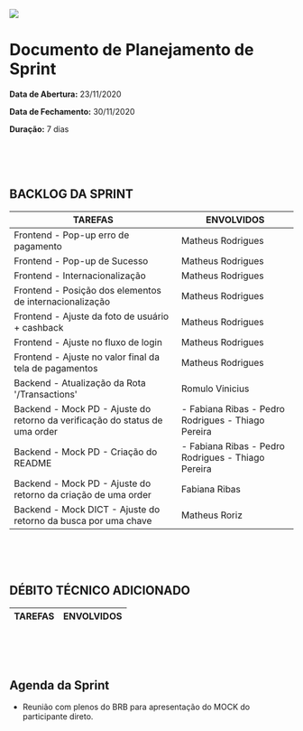 [![](https://github.com/Vamos-Parcelar-Lift-Learning/Documentos/blob/main/Imagens/cabecalho_relatorios.png)](https://github.com/Vamos-Parcelar-Lift-Learning/Documentos/blob/main/Imagens/cabecalho_relatorios.png)

# Documento de Planejamento de Sprint

**Data de Abertura:** 23/11/2020

**Data de Fechamento:** 30/11/2020

**Duração:** 7 dias

<br/>
<br/>
<br/>

## BACKLOG DA SPRINT

| TAREFAS                                 | ENVOLVIDOS                     |
| --------------------------------------- | ------------------------------ |
| Frontend - Pop-up erro de pagamento | Matheus Rodrigues|
| Frontend - Pop-up de Sucesso | Matheus Rodrigues |
| Frontend - Internacionalização | Matheus Rodrigues |
| Frontend - Posição dos elementos de internacionalização | Matheus Rodrigues |
| Frontend - Ajuste da foto de usuário + cashback | Matheus Rodrigues |
| Frontend - Ajuste no fluxo de login | Matheus Rodrigues |
| Frontend - Ajuste no valor final da tela de pagamentos | Matheus Rodrigues | 
| Backend - Atualização da Rota '/Transactions' | Romulo Vinicius |
| Backend - Mock PD - Ajuste do retorno da verificação do status de uma order| - Fabiana Ribas - Pedro Rodrigues - Thiago Pereira |
| Backend - Mock PD - Criação do README | - Fabiana Ribas - Pedro Rodrigues - Thiago Pereira|
| Backend - Mock PD - Ajuste do retorno da criação de uma order | Fabiana Ribas |
| Backend - Mock DICT - Ajuste do retorno da busca por uma chave | Matheus Roriz|


<br/>
<br/>
<br/>

## DÉBITO TÉCNICO ADICIONADO

| TAREFAS              | ENVOLVIDOS |
| -------------------- | ---------- |

<br/>
<br/>
<br/>

## Agenda da Sprint

- Reunião com plenos do BRB para apresentação do MOCK do participante direto.
